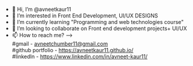 - 👋 Hi, I’m @avneetkaur11
- 👀 I’m interested in Front End Development, UI/UX DESIGNS
- 🌱 I’m currently learning "Programming and web technologies course"
- 💞️ I’m looking to collaborate on Front end development projects+ UI/UX
- 📫 How to reach me? -->                                       
                          #gmail - avneetchumber11@gmail.com                                                               
                          #github portfolio - https://avneetkaur11.github.io/                           
                          #linkedIn - https://www.linkedin.com/in/avneet-kaur11/                


